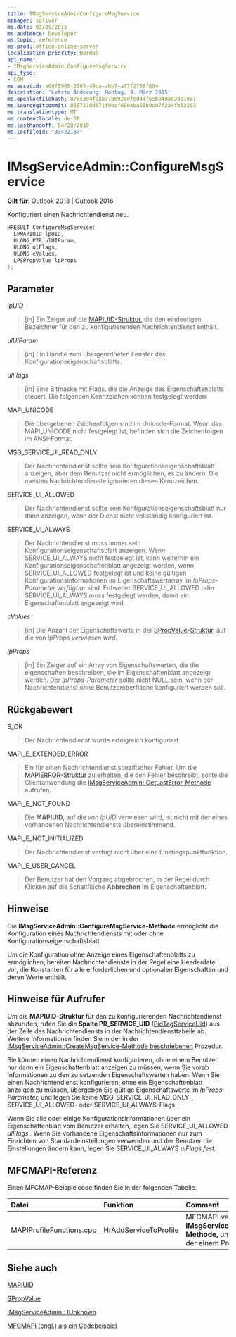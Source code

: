 ```yaml
---
title: IMsgServiceAdminConfigureMsgService
manager: soliver
ms.date: 03/09/2015
ms.audience: Developer
ms.topic: reference
ms.prod: office-online-server
localization_priority: Normal
api_name:
- IMsgServiceAdmin.ConfigureMsgService
api_type:
- COM
ms.assetid: a08f5905-2585-49ca-abb7-a77f2736f604
description: 'Letzte Änderung: Montag, 9. März 2015'
ms.openlocfilehash: 87ac394f9ab77b092cdfcd44f65b040a039319e7
ms.sourcegitcommit: 8657170d071f9bcf680aba50b9c07f2a4fb82283
ms.translationtype: MT
ms.contentlocale: de-DE
ms.lasthandoff: 04/28/2019
ms.locfileid: "33422187"
---
```

# <a name="imsgserviceadminconfiguremsgservice"></a>IMsgServiceAdmin::ConfigureMsgService

  
  
**Gilt für**: Outlook 2013 | Outlook 2016 
  
Konfiguriert einen Nachrichtendienst neu.
  
```cpp
HRESULT ConfigureMsgService(
  LPMAPIUID lpUID,
  ULONG_PTR ulUIParam,
  ULONG ulFlags,
  ULONG cValues,
  LPSPropValue lpProps
);
```

## <a name="parameters"></a>Parameter

 _lpUID_
  
> [in] Ein Zeiger auf die [MAPIUID-Struktur,](mapiuid.md) die den eindeutigen Bezeichner für den zu konfigurierenden Nachrichtendienst enthält. 
    
 _ulUIParam_
  
> [in] Ein Handle zum übergeordneten Fenster des Konfigurationseigenschaftsblatts.
    
 _ulFlags_
  
> [in] Eine Bitmaske mit Flags, die die Anzeige des Eigenschaftenblatts steuert. Die folgenden Kennzeichen können festgelegt werden:
    
MAPI_UNICODE 
  
> Die übergebenen Zeichenfolgen sind im Unicode-Format. Wenn das MAPI_UNICODE nicht festgelegt ist, befinden sich die Zeichenfolgen im ANSI-Format.
    
MSG_SERVICE_UI_READ_ONLY 
  
> Der Nachrichtendienst sollte sein Konfigurationseigenschaftsblatt anzeigen, aber dem Benutzer nicht ermöglichen, es zu ändern. Die meisten Nachrichtendienste ignorieren dieses Kennzeichen.
    
SERVICE_UI_ALLOWED 
  
> Der Nachrichtendienst sollte sein Konfigurationseigenschaftsblatt nur dann anzeigen, wenn der Dienst nicht vollständig konfiguriert ist.
    
SERVICE_UI_ALWAYS 
  
> Der Nachrichtendienst muss immer sein Konfigurationseigenschaftsblatt anzeigen. Wenn SERVICE_UI_ALWAYS nicht festgelegt ist, kann weiterhin ein Konfigurationseigenschaftenblatt angezeigt werden, wenn SERVICE_UI_ALLOWED festgelegt ist und keine gültigen Konfigurationsinformationen im Eigenschaftswertarray im  _lpProps-Parameter verfügbar_ sind. Entweder SERVICE_UI_ALLOWED oder SERVICE_UI_ALWAYS muss festgelegt werden, damit ein Eigenschaftenblatt angezeigt wird. 
    
 _cValues_
  
> [in] Die Anzahl der Eigenschaftswerte in der [SPropValue-Struktur,](spropvalue.md) auf die von _lpProps verwiesen wird._ 
    
 _lpProps_
  
> [in] Ein Zeiger auf ein Array von Eigenschaftswerten, die die eigenschaften beschreiben, die im Eigenschaftenblatt angezeigt werden. Der  _lpProps-Parameter_ sollte nicht NULL sein, wenn der Nachrichtendienst ohne Benutzeroberfläche konfiguriert werden soll. 
    
## <a name="return-value"></a>Rückgabewert

S_OK 
  
> Der Nachrichtendienst wurde erfolgreich konfiguriert.
    
MAPI_E_EXTENDED_ERROR 
  
> Ein für einen Nachrichtendienst spezifischer Fehler. Um die [MAPIERROR-Struktur](mapierror.md) zu erhalten, die den Fehler beschreibt, sollte die Clientanwendung die [IMsgServiceAdmin::GetLastError-Methode](imsgserviceadmin-getlasterror.md) aufrufen. 
    
MAPI_E_NOT_FOUND 
  
> Die **MAPIUID,** auf die  _von lpUID_ verwiesen wird, ist nicht mit der eines vorhandenen Nachrichtendiensts übereinstimmend. 
    
MAPI_E_NOT_INITIALIZED 
  
> Der Nachrichtendienst verfügt nicht über eine Einstiegspunktfunktion.
    
MAPI_E_USER_CANCEL 
  
> Der Benutzer hat den Vorgang abgebrochen, in der Regel durch Klicken auf die Schaltfläche **Abbrechen** im Eigenschaftenblatt. 
    
## <a name="remarks"></a>Hinweise

Die **IMsgServiceAdmin::ConfigureMsgService-Methode** ermöglicht die Konfiguration eines Nachrichtendiensts mit oder ohne Konfigurationseigenschaftsblatt. 
  
Um die Konfiguration ohne Anzeige eines Eigenschaftenblatts zu ermöglichen, bereiten Nachrichtendienste in der Regel eine Headerdatei vor, die Konstanten für alle erforderlichen und optionalen Eigenschaften und deren Werte enthält.
  
## <a name="notes-to-callers"></a>Hinweise für Aufrufer

Um die **MAPIUID-Struktur** für den zu konfigurierenden Nachrichtendienst abzurufen, rufen Sie die **Spalte PR_SERVICE_UID** ([PidTagServiceUid](pidtagserviceuid-canonical-property.md)) aus der Zeile des Nachrichtendiensts in der Nachrichtendiensttabelle ab. Weitere Informationen finden Sie in der in der [IMsgServiceAdmin::CreateMsgService-Methode beschriebenen](imsgserviceadmin-createmsgservice.md) Prozedur. 
  
Sie können einen Nachrichtendienst konfigurieren, ohne einem Benutzer nur dann ein Eigenschaftenblatt anzeigen zu müssen, wenn Sie vorab Informationen zu den zu setzenden Eigenschaftswerten haben. Wenn Sie einen Nachrichtendienst konfigurieren, ohne ein Eigenschaftenblatt anzeigen zu müssen, übergeben Sie gültige Eigenschaftswerte im  _lpProps-Parameter,_ und legen Sie keine MSG_SERVICE_UI_READ_ONLY-, SERVICE_UI_ALLOWED- oder SERVICE_UI_ALWAYS-Flags. 
  
Wenn Sie alle oder einige Konfigurationsinformationen über ein Eigenschaftenblatt vom Benutzer erhalten, legen Sie SERVICE_UI_ALLOWED _ulFlags ._ Wenn Sie vorhandene Eigenschaftsinformationen nur zum Einrichten von Standardeinstellungen verwenden und der Benutzer die Einstellungen ändern kann, legen Sie SERVICE_UI_ALWAYS _ulFlags fest._
  
## <a name="mfcmapi-reference"></a>MFCMAPI-Referenz

Einen MFCMAP-Beispielcode finden Sie in der folgenden Tabelle.
  
|**Datei**|**Funktion**|**Comment**|
|:-----|:-----|:-----|
|MAPIProfileFunctions.cpp  <br/> |HrAddServiceToProfile  <br/> |MFCMAPI verwendet die **IMsgServiceAdmin::ConfigureMsgService-Methode,** um einen Dienst zu konfigurieren, der einem Profil hinzugefügt wurde.  <br/> |
   
## <a name="see-also"></a>Siehe auch



[MAPIUID](mapiuid.md)
  
[SPropValue](spropvalue.md)
  
[IMsgServiceAdmin : IUnknown](imsgserviceadminiunknown.md)


[MFCMAPI (engl.) als ein Codebeispiel](mfcmapi-as-a-code-sample.md)

